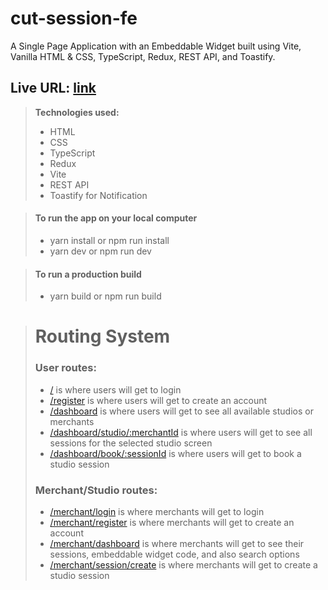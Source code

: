 # cut-session-fe

A Single Page Application with an Embeddable Widget built using Vite, Vanilla HTML & CSS, TypeScript, Redux, REST API, and Toastify.

## Live URL: [link](https://cut-sessions.netlify.app/)

> **Technologies used:**
>
> - HTML
> - CSS
> - TypeScript
> - Redux
> - Vite
> - REST API
> - Toastify for Notification

> #### To run the app on your local computer
>
> - yarn install or npm run install
> - yarn dev or npm run dev

> #### To run a production build
>
> - yarn build or npm run build

> # Routing System
>
> ### User routes:
>
> - [/](https://cut-sessions.netlify.app/) is where users will get to login
> - [/register](https://cut-sessions.netlify.app/register) is where users will get to create an account
> - [/dashboard](https://cut-sessions.netlify.app/dashboard) is where users will get to see all available studios or merchants
> - [/dashboard/studio/:merchantId](https://cut-sessions.netlify.app/dashboard/studio/83fjdcndscksncsis485sjccid) is where users will get to see all sessions for the selected studio screen
> - [/dashboard/book/:sessionId](https://cut-sessions.netlify.app/dashboard/book/83fjdcndscksncsis485sjccid) is where users will get to book a studio session
>
> ### Merchant/Studio routes:
>
> - [/merchant/login](https://cut-sessions.netlify.app/merchant/login) is where merchants will get to login
> - [/merchant/register](https://cut-sessions.netlify.app/merchant/register) is where merchants will get to create an account
> - [/merchant/dashboard](https://cut-sessions.netlify.app/merchant/dashboard) is where merchants will get to see their sessions, embeddable widget code, and also search options
> - [/merchant/session/create](https://cut-sessions.netlify.app/merchant/session/create) is where merchants will get to create a studio session
